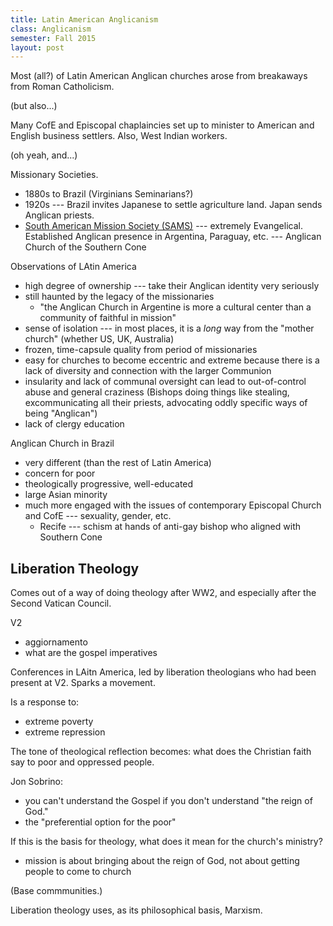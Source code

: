 ```yaml
---
title: Latin American Anglicanism
class: Anglicanism
semester: Fall 2015
layout: post
---
```


Most (all?) of Latin American Anglican churches arose from breakaways from Roman Catholicism.

(but also...)

Many CofE and Episcopal chaplaincies set up to minister to American and English business settlers. Also, West Indian workers.

(oh yeah, and...)

Missionary Societies.
 - 1880s to Brazil (Virginians Seminarians?)
 - 1920s --- Brazil invites Japanese to settle agriculture land. Japan sends Anglican priests.
 - [South American Mission Society (SAMS)](http://samsusa.org/) --- extremely Evangelical. Established Anglican presence in Argentina, Paraguay, etc. --- Anglican Church of the Southern Cone


Observations of LAtin America

 - high degree of ownership --- take their Anglican identity very seriously 
 - still haunted by the legacy of the missionaries
    - "the Anglican Church in Argentine is more a cultural center than a community of faithful in mission"
 - sense of isolation --- in most places, it is a _long_ way from the "mother church" (whether US, UK, Australia)
 - frozen, time-capsule quality from period of missionaries
 - easy for churches to become eccentric and extreme because there is a lack of diversity and connection with the larger Communion
 - insularity and lack of communal oversight can lead to out-of-control abuse and general craziness (Bishops doing things like stealing, excommunicating all their priests, advocating oddly specific ways of being "Anglican")
 - lack of clergy education

Anglican Church in Brazil

 - very different (than the rest of Latin America)
 - concern for poor
 - theologically progressive, well-educated
 - large Asian minority
 - much more engaged with the issues of contemporary Episcopal Church and CofE --- sexuality, gender, etc.
    - Recife --- schism at hands of anti-gay bishop who aligned with Southern Cone


## Liberation Theology

Comes out of a way of doing theology after WW2, and especially after the Second Vatican Council.

V2

 - aggiornamento
 - what are the gospel imperatives

Conferences in LAitn America, led by liberation theologians who had been present at V2. Sparks a movement.

Is a response to:

 - extreme poverty
 - extreme repression

The tone of theological reflection becomes: what does the Christian faith say to poor and oppressed people.

Jon Sobrino: 

 - you can't understand the Gospel if you don't understand "the reign of God."
 - the "preferential option for the poor"

If this is the basis for theology, what does it mean for the church's ministry?

 - mission is about bringing about the reign of God, not about getting people to come to church


(Base commmunities.)

Liberation theology uses, as its philosophical basis, Marxism.